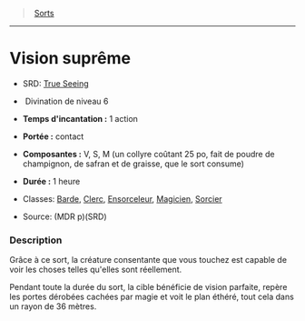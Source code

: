 ﻿---
!SpellItem
Family: SpellHD
Name: Vision suprême
Type: Divination
Level: 6
CastingTime: 1 action
Range: contact
Components: V, S, M (un collyre coûtant 25 po, fait de poudre de champignon, de safran et de graisse, que le sort consume)
Duration: 1 heure
Classes: '[Barde](hd_bard.md), [Clerc](hd_cleric.md), [Ensorceleur](hd_sorcerer.md), [Magicien](hd_wizard.md), [Sorcier](hd_warlock.md)'
Source: (MDR p)(SRD)
AltName: '[True Seeing](srd_spells_true_seeing.md)'
Id: spells_hd.md#vision-suprême
ParentLink: spells_hd.md#sorts
ParentName: Sorts
NameLevel: 1
Attributes:
  Name: Vision suprême
  Markdown: >+
    # <!--Name-->Vision suprême<!--/Name-->


    - SRD: <!--AltName-->[True Seeing](srd_spells_true_seeing.md)<!--/AltName-->


    -  <!--Type-->Divination<!--/Type--> de niveau <!--Level-->6<!--/Level-->


    - **Temps d'incantation :** <!--CastingTime-->1 action<!--/CastingTime-->


    - **Portée :** <!--Range-->contact<!--/Range-->


    - **Composantes :** <!--Components-->V, S, M (un collyre coûtant 25 po, fait de poudre de champignon, de safran et de graisse, que le sort consume)<!--/Components-->


    - **Durée :** <!--Duration-->1 heure<!--/Duration-->


    - Classes: <!--Classes-->[Barde](hd_bard.md), [Clerc](hd_cleric.md), [Ensorceleur](hd_sorcerer.md), [Magicien](hd_wizard.md), [Sorcier](hd_warlock.md)<!--/Classes-->


    - Source: <!--Source-->(MDR p)(SRD)<!--/Source-->


    ### Description


    Grâce à ce sort, la créature consentante que vous touchez est capable de voir les choses telles qu'elles sont réellement.


    Pendant toute la durée du sort, la cible bénéficie de vision parfaite, repère les portes dérobées cachées par magie et voit le plan éthéré, tout cela dans un rayon de 36 mètres.

  AltName: '[True Seeing](srd_spells_true_seeing.md)'
  Type: Divination
  Level: 6
  CastingTime: 1 action
  Range: contact
  Components: V, S, M (un collyre coûtant 25 po, fait de poudre de champignon, de safran et de graisse, que le sort consume)
  Duration: 1 heure
  Classes: '[Barde](hd_bard.md), [Clerc](hd_cleric.md), [Ensorceleur](hd_sorcerer.md), [Magicien](hd_wizard.md), [Sorcier](hd_warlock.md)'
  Source: (MDR p)(SRD)
AttributesDictionary: >+
  Name: Vision suprême

  Markdown: >+

    # <!--Name-->Vision suprême<!--/Name-->





    - SRD: <!--AltName-->[True Seeing](srd_spells_true_seeing.md)<!--/AltName-->





    -  <!--Type-->Divination<!--/Type--> de niveau <!--Level-->6<!--/Level-->





    - **Temps d'incantation :** <!--CastingTime-->1 action<!--/CastingTime-->





    - **Portée :** <!--Range-->contact<!--/Range-->





    - **Composantes :** <!--Components-->V, S, M (un collyre coûtant 25 po, fait de poudre de champignon, de safran et de graisse, que le sort consume)<!--/Components-->





    - **Durée :** <!--Duration-->1 heure<!--/Duration-->





    - Classes: <!--Classes-->[Barde](hd_bard.md), [Clerc](hd_cleric.md), [Ensorceleur](hd_sorcerer.md), [Magicien](hd_wizard.md), [Sorcier](hd_warlock.md)<!--/Classes-->





    - Source: <!--Source-->(MDR p)(SRD)<!--/Source-->





    ### Description





    Grâce à ce sort, la créature consentante que vous touchez est capable de voir les choses telles qu'elles sont réellement.





    Pendant toute la durée du sort, la cible bénéficie de vision parfaite, repère les portes dérobées cachées par magie et voit le plan éthéré, tout cela dans un rayon de 36 mètres.



  AltName: '[True Seeing](srd_spells_true_seeing.md)'

  Type: Divination

  Level: 6

  CastingTime: 1 action

  Range: contact

  Components: V, S, M (un collyre coûtant 25 po, fait de poudre de champignon, de safran et de graisse, que le sort consume)

  Duration: 1 heure

  Classes: '[Barde](hd_bard.md), [Clerc](hd_cleric.md), [Ensorceleur](hd_sorcerer.md), [Magicien](hd_wizard.md), [Sorcier](hd_warlock.md)'

  Source: (MDR p)(SRD)

---
> [Sorts](hd_spells.md)

---

# Vision suprême

- SRD: [True Seeing](srd_spells_true_seeing.md)

-  Divination de niveau 6

- **Temps d'incantation :** 1 action

- **Portée :** contact

- **Composantes :** V, S, M (un collyre coûtant 25 po, fait de poudre de champignon, de safran et de graisse, que le sort consume)

- **Durée :** 1 heure

- Classes: [Barde](hd_bard.md), [Clerc](hd_cleric.md), [Ensorceleur](hd_sorcerer.md), [Magicien](hd_wizard.md), [Sorcier](hd_warlock.md)

- Source: (MDR p)(SRD)

### Description

Grâce à ce sort, la créature consentante que vous touchez est capable de voir les choses telles qu'elles sont réellement.

Pendant toute la durée du sort, la cible bénéficie de vision parfaite, repère les portes dérobées cachées par magie et voit le plan éthéré, tout cela dans un rayon de 36 mètres.

